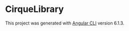# CirqueLibrary

This project was generated with [Angular CLI](https://github.com/angular/angular-cli) version 6.1.3.

